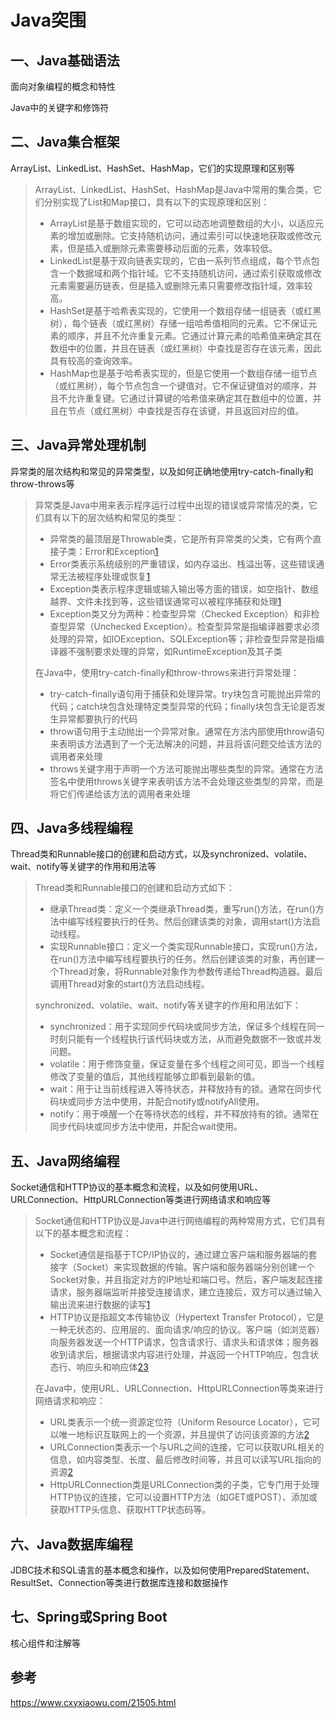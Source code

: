 # Java突围

## 一、Java基础语法

面向对象编程的概念和特性

Java中的关键字和修饰符

## 二、Java集合框架

ArrayList、LinkedList、HashSet、HashMap，它们的实现原理和区别等

> ArrayList、LinkedList、HashSet、HashMap是Java中常用的集合类，它们分别实现了List和Map接口，具有以下的实现原理和区别：
>
> - ArrayList是基于数组实现的，它可以动态地调整数组的大小，以适应元素的增加或删除。它支持随机访问，通过索引可以快速地获取或修改元素，但是插入或删除元素需要移动后面的元素，效率较低。
> - LinkedList是基于双向链表实现的，它由一系列节点组成，每个节点包含一个数据域和两个指针域。它不支持随机访问，通过索引获取或修改元素需要遍历链表，但是插入或删除元素只需要修改指针域，效率较高。
> - HashSet是基于哈希表实现的，它使用一个数组存储一组链表（或红黑树），每个链表（或红黑树）存储一组哈希值相同的元素。它不保证元素的顺序，并且不允许重复元素。它通过计算元素的哈希值来确定其在数组中的位置，并且在链表（或红黑树）中查找是否存在该元素，因此具有较高的查询效率。
> - HashMap也是基于哈希表实现的，但是它使用一个数组存储一组节点（或红黑树），每个节点包含一个键值对。它不保证键值对的顺序，并且不允许重复键。它通过计算键的哈希值来确定其在数组中的位置，并且在节点（或红黑树）中查找是否存在该键，并且返回对应的值。

## 三、Java异常处理机制

异常类的层次结构和常见的异常类型，以及如何正确地使用try-catch-finally和throw-throws等

> 异常类是Java中用来表示程序运行过程中出现的错误或异常情况的类，它们具有以下的层次结构和常见的类型：
>
> - 异常类的最顶层是Throwable类，它是所有异常类的父类，它有两个直接子类：Error和Exception[1](https://rollbar.com/blog/java-exceptions-hierarchy-explained/)
> - Error类表示系统级别的严重错误，如内存溢出、栈溢出等，这些错误通常无法被程序处理或恢复[1](https://rollbar.com/blog/java-exceptions-hierarchy-explained/)
> - Exception类表示程序逻辑或输入输出等方面的错误，如空指针、数组越界、文件未找到等，这些错误通常可以被程序捕获和处理[1](https://rollbar.com/blog/java-exceptions-hierarchy-explained/)
> - Exception类又分为两种：检查型异常（Checked Exception）和非检查型异常（Unchecked Exception）。检查型异常是指编译器要求必须处理的异常，如IOException、SQLException等；非检查型异常是指编译器不强制要求处理的异常，如RuntimeException及其子类
>
> 在Java中，使用try-catch-finally和throw-throws来进行异常处理：
>
> - try-catch-finally语句用于捕获和处理异常。try块包含可能抛出异常的代码；catch块包含处理特定类型异常的代码；finally块包含无论是否发生异常都要执行的代码
> - throw语句用于主动抛出一个异常对象。通常在方法内部使用throw语句来表明该方法遇到了一个无法解决的问题，并且将该问题交给该方法的调用者来处理
> - throws关键字用于声明一个方法可能抛出哪些类型的异常。通常在方法签名中使用throws关键字来表明该方法不会处理这些类型的异常，而是将它们传递给该方法的调用者来处理

## 四、Java多线程编程

Thread类和Runnable接口的创建和启动方式，以及synchronized、volatile、wait、notify等关键字的作用和用法等

> Thread类和Runnable接口的创建和启动方式如下：
>
> - 继承Thread类：定义一个类继承Thread类，重写run()方法，在run()方法中编写线程要执行的任务。然后创建该类的对象，调用start()方法启动线程。
> - 实现Runnable接口：定义一个类实现Runnable接口，实现run()方法，在run()方法中编写线程要执行的任务。然后创建该类的对象，再创建一个Thread对象，将Runnable对象作为参数传递给Thread构造器。最后调用Thread对象的start()方法启动线程。
>
> synchronized、volatile、wait、notify等关键字的作用和用法如下：
>
> - synchronized：用于实现同步代码块或同步方法，保证多个线程在同一时刻只能有一个线程执行该代码块或方法，从而避免数据不一致或并发问题。
> - volatile：用于修饰变量，保证变量在多个线程之间可见，即当一个线程修改了变量的值后，其他线程能够立即看到最新的值。
> - wait：用于让当前线程进入等待状态，并释放持有的锁。通常在同步代码块或同步方法中使用，并配合notify或notifyAll使用。
> - notify：用于唤醒一个在等待状态的线程，并不释放持有的锁。通常在同步代码块或同步方法中使用，并配合wait使用。

## 五、Java网络编程

Socket通信和HTTP协议的基本概念和流程，以及如何使用URL、URLConnection、HttpURLConnection等类进行网络请求和响应等

> Socket通信和HTTP协议是Java中进行网络编程的两种常用方式，它们具有以下的基本概念和流程：
>
> - Socket通信是指基于TCP/IP协议的，通过建立客户端和服务器端的套接字（Socket）来实现数据的传输。客户端和服务器端分别创建一个Socket对象，并且指定对方的IP地址和端口号。然后，客户端发起连接请求，服务器端监听并接受连接请求，建立连接后，双方可以通过输入输出流来进行数据的读写[1](https://blog.csdn.net/qq_41538097/article/details/123697432)
> - HTTP协议是指超文本传输协议（Hypertext Transfer Protocol），它是一种无状态的、应用层的、面向请求/响应的协议。客户端（如浏览器）向服务器发送一个HTTP请求，包含请求行、请求头和请求体；服务器收到请求后，根据请求内容进行处理，并返回一个HTTP响应，包含状态行、响应头和响应体[2](https://docs.oracle.com/javase/8/docs/api/java/net/HttpURLConnection.html)[3](https://www.cnblogs.com/caoweixiong/p/14716187.html)
>
> 在Java中，使用URL、URLConnection、HttpURLConnection等类来进行网络请求和响应：
>
> - URL类表示一个统一资源定位符（Uniform Resource Locator），它可以唯一地标识互联网上的一个资源，并且提供了访问该资源的方法[2](https://docs.oracle.com/javase/8/docs/api/java/net/HttpURLConnection.html)
> - URLConnection类表示一个与URL之间的连接，它可以获取URL相关的信息，如内容类型、长度、最后修改时间等，并且可以读写URL指向的资源[2](https://docs.oracle.com/javase/8/docs/api/java/net/HttpURLConnection.html)
> - HttpURLConnection类是URLConnection类的子类，它专门用于处理HTTP协议的连接，它可以设置HTTP方法（如GET或POST）、添加或获取HTTP头信息、获取HTTP状态码等。

## 六、Java数据库编程

JDBC技术和SQL语言的基本概念和操作，以及如何使用PreparedStatement、ResultSet、Connection等类进行数据库连接和数据操作



## 七、Spring或Spring Boot

核心组件和注解等



## 参考

https://www.cxyxiaowu.com/21505.html